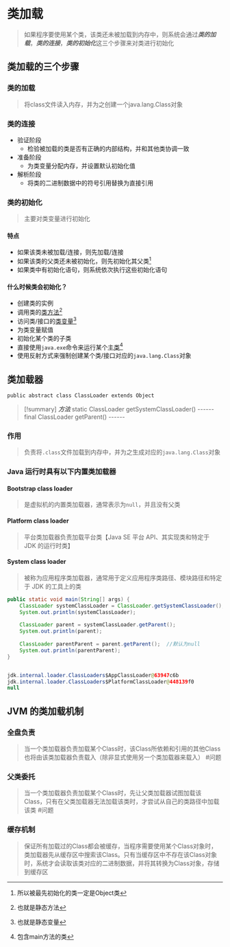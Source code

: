 # 类加载
>如果程序要使用某个类，该类还未被加载到内存中，则系统会通过***类的加载***，***类的连接***，***类的初始化***这三个步骤来对类进行初始化

## 类加载的三个步骤
### 类的加载
>将class文件读入内存，并为之创建一个java.lang.Class对象

### 类的连接
- 验证阶段
	- 检验被加载的类是否有正确的内部结构，并和其他类协调一致
- 准备阶段
	- 为类变量分配内存，并设置默认初始化值
- 解析阶段
	- 将类的二进制数据中的符号引用替换为直接引用

### 类的初始化
>主要对类变量进行初始化

#### 特点
- 如果该类未被加载/连接，则先加载/连接
- 如果该类的父类还未被初始化，则先初始化其父类[^1]
- 如果类中有初始化语句，则系统依次执行这些初始化语句

#### 什么时候类会初始化？
- 创建类的实例
- 调用类的<u>类方法</u>[^2]
- 访问类/接口的<u>类变量</u>[^3]
- 为类变量赋值
- 初始化某个类的子类
- 直接使用`java.exe`命令来运行某个<u>主类</u>[^4]
- 使用反射方式来强制创建某个类/接口对应的`java.lang.Class`对象

[^1]:所以被最先初始化的类一定是Object类
[^2]:也就是静态方法
[^3]:也就是静态变量
[^4]:包含main方法的类

## 类加载器
```
public abstract class ClassLoader extends Object
```

>[!summary] ***方法***
>static ClassLoader getSystemClassLoader()  ------
>final ClassLoader getParent()  ------
### 作用
>负责将`.class`文件加载到内存中，并为之生成对应的`java.lang.Class`对象

### Java 运行时具有以下内置类加载器
#### Bootstrap class loader
>是虚拟机的内置类加载器，通常表示为`null`，并且没有父类

#### Platform class loader
>平台类加载器负责加载平台类【Java SE 平台 API、其实现类和特定于 JDK 的运行时类】

#### System class loader
>被称为应用程序类加载器，通常用于定义应用程序类路径、模块路径和特定于 JDK 的工具上的类

```java
public static void main(String[] args) {  
    ClassLoader systemClassLoader = ClassLoader.getSystemClassLoader();  
    System.out.println(systemClassLoader);  
  
    ClassLoader parent = systemClassLoader.getParent();  
    System.out.println(parent);  
  
    ClassLoader parentParent = parent.getParent();  //默认为null
    System.out.println(parentParent);  
}


jdk.internal.loader.ClassLoaders$AppClassLoader@63947c6b
jdk.internal.loader.ClassLoaders$PlatformClassLoader@448139f0
null
```

## JVM 的类加载机制
### 全盘负责
>当一个类加载器负责加载某个Class时，该Class所依赖和引用的其他Class也将由该类加载器负责载入（除非显式使用另一个类加载器来载入）                 #问题 

### 父类委托
>当一个类加载器负责加载某个Class时，先让父类加载器试图加载该Class，只有在父类加载器无法加载该类时，才尝试从自己的类路径中加载该类            #问题 

### 缓存机制
>保证所有加载过的Class都会被缓存，当程序需要使用某个Class对象时，类加载器先从缓存区中搜索该Class。只有当缓存区中不存在该Class对象时，系统才会读取该类对应的二进制数据，并将其转换为Class对象，存储到缓存区





























